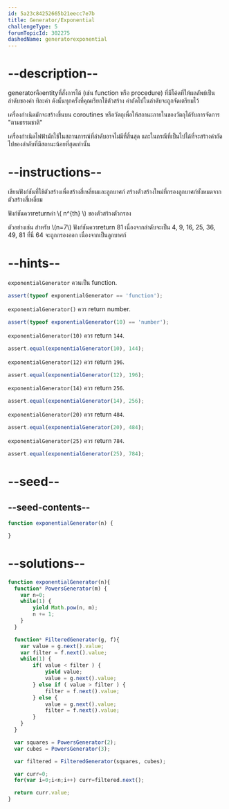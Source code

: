 ```yaml
---
id: 5a23c84252665b21eecc7e7b
title: Generator/Exponential
challengeType: 5
forumTopicId: 302275
dashedName: generatorexponential
---
```


# --description--
generatorคือentityที่สั่งการได้ (เช่น function หรือ procedure) ที่มีโค้ดที่ให้ผลลัพธ์เป็นลำดับของค่า ทีละค่า ดังนั้นทุกครั้งที่คุณเรียกใช้ตัวสร้าง ค่าถัดไปในลำดับจะถูกจัดเตรียมไว้

เครื่องกำเนิดมักจะสร้างขึ้นบน coroutines หรือวัตถุเพื่อให้สถานะภายในของวัตถุได้รับการจัดการ "ตามธรรมชาติ"

เครื่องกำเนิดไฟฟ้ามักใช้ในสถานการณ์ที่ลำดับอาจไม่มีที่สิ้นสุด และในกรณีที่เป็นไปได้ที่จะสร้างค่าถัดไปของลำดับที่มีสถานะน้อยที่สุดเท่านั้น

# --instructions--

เขียนฟังก์ชันที่ใช้ตัวสร้างเพื่อสร้างสี่เหลี่ยมและลูกบาศก์ สร้างตัวสร้างใหม่ที่กรองลูกบาศก์ทั้งหมดจากตัวสร้างสี่เหลี่ยม

ฟังก์ชันควรreturnค่า \\( n^{th} \\) ของตัวสร้างตัวกรอง

ตัวอย่างเช่น สำหรับ \\(n=7\\) ฟังก์ชันควรreturn 81 เนื่องจากลำดับจะเป็น 4, 9, 16, 25, 36, 49, 81 ที่นี่ 64 จะถูกกรองออก เนื่องจากเป็นลูกบาศก์ 

# --hints--

`exponentialGenerator` ควนเป็น function.

```js
assert(typeof exponentialGenerator == 'function');
```

`exponentialGenerator()` ควร return number.

```js
assert(typeof exponentialGenerator(10) == 'number');
```

`exponentialGenerator(10)` ควร return `144`.

```js
assert.equal(exponentialGenerator(10), 144);
```

`exponentialGenerator(12)` ควร return `196`.

```js
assert.equal(exponentialGenerator(12), 196);
```

`exponentialGenerator(14)` ควร return `256`.

```js
assert.equal(exponentialGenerator(14), 256);
```

`exponentialGenerator(20)` ควร return `484`.

```js
assert.equal(exponentialGenerator(20), 484);
```

`exponentialGenerator(25)` ควร return `784`.

```js
assert.equal(exponentialGenerator(25), 784);
```

# --seed--

## --seed-contents--

```js
function exponentialGenerator(n) {

}
```

# --solutions--

```js
function exponentialGenerator(n){
  function* PowersGenerator(m) {
    var n=0;
    while(1) {
        yield Math.pow(n, m);
        n += 1;
    }
  }

  function* FilteredGenerator(g, f){
    var value = g.next().value;
    var filter = f.next().value;
    while(1) {
        if( value < filter ) {
            yield value;
            value = g.next().value;
        } else if ( value > filter ) {
            filter = f.next().value;
        } else {
            value = g.next().value;
            filter = f.next().value;
        }
    }
  }

  var squares = PowersGenerator(2);
  var cubes = PowersGenerator(3);

  var filtered = FilteredGenerator(squares, cubes);

  var curr=0;
  for(var i=0;i<n;i++) curr=filtered.next();

  return curr.value;
}
```
